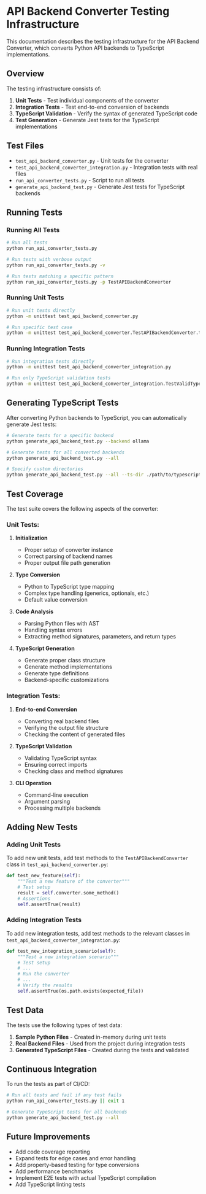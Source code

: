 # API Backend Converter Testing Infrastructure

This documentation describes the testing infrastructure for the API Backend Converter, which converts Python API backends to TypeScript implementations.

## Overview

The testing infrastructure consists of:

1. **Unit Tests** - Test individual components of the converter
2. **Integration Tests** - Test end-to-end conversion of backends
3. **TypeScript Validation** - Verify the syntax of generated TypeScript code
4. **Test Generation** - Generate Jest tests for the TypeScript implementations

## Test Files

- `test_api_backend_converter.py` - Unit tests for the converter
- `test_api_backend_converter_integration.py` - Integration tests with real files
- `run_api_converter_tests.py` - Script to run all tests
- `generate_api_backend_test.py` - Generate Jest tests for TypeScript backends

## Running Tests

### Running All Tests

```bash
# Run all tests
python run_api_converter_tests.py

# Run tests with verbose output
python run_api_converter_tests.py -v

# Run tests matching a specific pattern
python run_api_converter_tests.py -p TestAPIBackendConverter
```

### Running Unit Tests

```bash
# Run unit tests directly
python -m unittest test_api_backend_converter.py

# Run specific test case
python -m unittest test_api_backend_converter.TestAPIBackendConverter.test_parse_python_file
```

### Running Integration Tests

```bash
# Run integration tests directly
python -m unittest test_api_backend_converter_integration.py

# Run only TypeScript validation tests
python -m unittest test_api_backend_converter_integration.TestValidTypeScriptOutput
```

## Generating TypeScript Tests

After converting Python backends to TypeScript, you can automatically generate Jest tests:

```bash
# Generate tests for a specific backend
python generate_api_backend_test.py --backend ollama

# Generate tests for all converted backends
python generate_api_backend_test.py --all

# Specify custom directories
python generate_api_backend_test.py --all --ts-dir ./path/to/typescript --test-dir ./path/to/tests
```

## Test Coverage

The test suite covers the following aspects of the converter:

### Unit Tests:

1. **Initialization**
   - Proper setup of converter instance
   - Correct parsing of backend names
   - Proper output file path generation

2. **Type Conversion**
   - Python to TypeScript type mapping
   - Complex type handling (generics, optionals, etc.)
   - Default value conversion

3. **Code Analysis**
   - Parsing Python files with AST
   - Handling syntax errors
   - Extracting method signatures, parameters, and return types

4. **TypeScript Generation**
   - Generate proper class structure
   - Generate method implementations
   - Generate type definitions
   - Backend-specific customizations

### Integration Tests:

1. **End-to-end Conversion**
   - Converting real backend files
   - Verifying the output file structure
   - Checking the content of generated files

2. **TypeScript Validation**
   - Validating TypeScript syntax
   - Ensuring correct imports
   - Checking class and method signatures

3. **CLI Operation**
   - Command-line execution
   - Argument parsing
   - Processing multiple backends

## Adding New Tests

### Adding Unit Tests

To add new unit tests, add test methods to the `TestAPIBackendConverter` class in `test_api_backend_converter.py`:

```python
def test_new_feature(self):
    """Test a new feature of the converter"""
    # Test setup
    result = self.converter.some_method()
    # Assertions
    self.assertTrue(result)
```

### Adding Integration Tests

To add new integration tests, add test methods to the relevant classes in `test_api_backend_converter_integration.py`:

```python
def test_new_integration_scenario(self):
    """Test a new integration scenario"""
    # Test setup
    # ...
    # Run the converter
    # ...
    # Verify the results
    self.assertTrue(os.path.exists(expected_file))
```

## Test Data

The tests use the following types of test data:

1. **Sample Python Files** - Created in-memory during unit tests
2. **Real Backend Files** - Used from the project during integration tests
3. **Generated TypeScript Files** - Created during the tests and validated

## Continuous Integration

To run the tests as part of CI/CD:

```bash
# Run all tests and fail if any test fails
python run_api_converter_tests.py || exit 1

# Generate TypeScript tests for all backends
python generate_api_backend_test.py --all
```

## Future Improvements

- Add code coverage reporting
- Expand tests for edge cases and error handling
- Add property-based testing for type conversions
- Add performance benchmarks
- Implement E2E tests with actual TypeScript compilation
- Add TypeScript linting tests